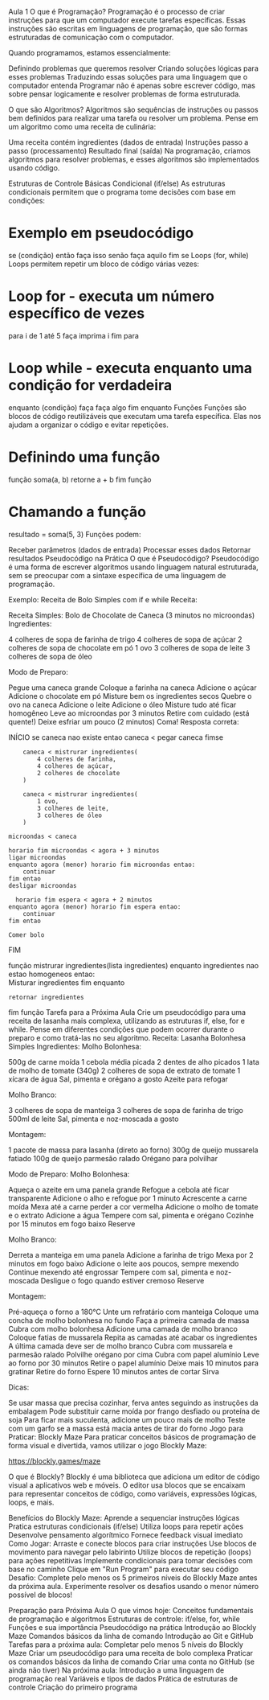 Aula 1
O que é Programação?
Programação é o processo de criar instruções para que um computador execute tarefas específicas. Essas instruções são escritas em linguagens de programação, que são formas estruturadas de comunicação com o computador.

Quando programamos, estamos essencialmente:

Definindo problemas que queremos resolver
Criando soluções lógicas para esses problemas
Traduzindo essas soluções para uma linguagem que o computador entenda
Programar não é apenas sobre escrever código, mas sobre pensar logicamente e resolver problemas de forma estruturada.

O que são Algoritmos?
Algoritmos são sequências de instruções ou passos bem definidos para realizar uma tarefa ou resolver um problema. Pense em um algoritmo como uma receita de culinária:

Uma receita contém ingredientes (dados de entrada)
Instruções passo a passo (processamento)
Resultado final (saída)
Na programação, criamos algoritmos para resolver problemas, e esses algoritmos são implementados usando código.

Estruturas de Controle Básicas
Condicional (if/else)
As estruturas condicionais permitem que o programa tome decisões com base em condições:

# Exemplo em pseudocódigo
se (condição) então
faça isso
senão
faça aquilo
fim se
Loops (for, while)
Loops permitem repetir um bloco de código várias vezes:

# Loop for - executa um número específico de vezes
para i de 1 até 5 faça
imprima i
fim para

# Loop while - executa enquanto uma condição for verdadeira
enquanto (condição) faça
faça algo
fim enquanto
Funções
Funções são blocos de código reutilizáveis que executam uma tarefa específica. Elas nos ajudam a organizar o código e evitar repetições.

# Definindo uma função
função soma(a, b)
retorne a + b
fim função

# Chamando a função
resultado = soma(5, 3)
Funções podem:

Receber parâmetros (dados de entrada)
Processar esses dados
Retornar resultados
Pseudocódigo na Prática
O que é Pseudocódigo?
Pseudocódigo é uma forma de escrever algoritmos usando linguagem natural estruturada, sem se preocupar com a sintaxe específica de uma linguagem de programação.

Exemplo: Receita de Bolo Simples com if e while
Receita:

Receita Simples: Bolo de Chocolate de Caneca (3 minutos no microondas)
Ingredientes:

4 colheres de sopa de farinha de trigo
4 colheres de sopa de açúcar
2 colheres de sopa de chocolate em pó
1 ovo
3 colheres de sopa de leite
3 colheres de sopa de óleo

Modo de Preparo:

Pegue uma caneca grande
Coloque a farinha na caneca
Adicione o açúcar
Adicione o chocolate em pó
Misture bem os ingredientes secos
Quebre o ovo na caneca
Adicione o leite
Adicione o óleo
Misture tudo até ficar homogêneo
Leve ao microondas por 3 minutos
Retire com cuidado (está quente!)
Deixe esfriar um pouco (2 minutos)
Coma!
Resposta correta:

INÍCIO
se caneca nao existe entao
caneca < pegar caneca
fimse

		caneca < mistrurar ingredientes(
			4 colheres de farinha, 
			4 colheres de açúcar, 
			2 colheres de chocolate
		)
		
		caneca < mistrurar ingredientes(
			1 ovo, 
			3 colheres de leite, 
			3 colheres de óleo
		)
    
    microondas < caneca
    
    horario fim microondas < agora + 3 minutos
    ligar microondas
    enquanto agora (menor) horario fim microondas entao:
	    continuar
    fim entao
    desligar microondas
    
	  horario fim espera < agora + 2 minutos
    enquanto agora (menor) horario fim espera entao:
	    continuar
    fim entao
    
    Comer bolo
FIM

função mistrurar ingredientes(lista ingredientes)
enquanto ingredientes nao estao homogeneos entao:   
Misturar ingredientes
fim enquanto

    retornar ingredientes
fim função
Tarefa para a Próxima Aula
Crie um pseudocódigo para uma receita de lasanha mais complexa, utilizando as estruturas if, else, for e while. Pense em diferentes condições que podem ocorrer durante o preparo e como tratá-las no seu algoritmo.
Receita: Lasanha Bolonhesa Simples
Ingredientes:
Molho Bolonhesa:

500g de carne moída
1 cebola média picada
2 dentes de alho picados
1 lata de molho de tomate (340g)
2 colheres de sopa de extrato de tomate
1 xícara de água
Sal, pimenta e orégano a gosto
Azeite para refogar

Molho Branco:

3 colheres de sopa de manteiga
3 colheres de sopa de farinha de trigo
500ml de leite
Sal, pimenta e noz-moscada a gosto

Montagem:

1 pacote de massa para lasanha (direto ao forno)
300g de queijo mussarela fatiado
100g de queijo parmesão ralado
Orégano para polvilhar

Modo de Preparo:
Molho Bolonhesa:

Aqueça o azeite em uma panela grande
Refogue a cebola até ficar transparente
Adicione o alho e refogue por 1 minuto
Acrescente a carne moída
Mexa até a carne perder a cor vermelha
Adicione o molho de tomate e o extrato
Adicione a água
Tempere com sal, pimenta e orégano
Cozinhe por 15 minutos em fogo baixo
Reserve

Molho Branco:

Derreta a manteiga em uma panela
Adicione a farinha de trigo
Mexa por 2 minutos em fogo baixo
Adicione o leite aos poucos, sempre mexendo
Continue mexendo até engrossar
Tempere com sal, pimenta e noz-moscada
Desligue o fogo quando estiver cremoso
Reserve

Montagem:

Pré-aqueça o forno a 180°C
Unte um refratário com manteiga
Coloque uma concha de molho bolonhesa no fundo
Faça a primeira camada de massa
Cubra com molho bolonhesa
Adicione uma camada de molho branco
Coloque fatias de mussarela
Repita as camadas até acabar os ingredientes
A última camada deve ser de molho branco
Cubra com mussarela e parmesão ralado
Polvilhe orégano por cima
Cubra com papel alumínio
Leve ao forno por 30 minutos
Retire o papel alumínio
Deixe mais 10 minutos para gratinar
Retire do forno
Espere 10 minutos antes de cortar
Sirva

Dicas:

Se usar massa que precisa cozinhar, ferva antes seguindo as instruções da embalagem
Pode substituir carne moída por frango desfiado ou proteína de soja
Para ficar mais suculenta, adicione um pouco mais de molho
Teste com um garfo se a massa está macia antes de tirar do forno
Jogo para Praticar: Blockly Maze
Para praticar conceitos básicos de programação de forma visual e divertida, vamos utilizar o jogo Blockly Maze:

https://blockly.games/maze

O que é Blockly?
Blockly é uma biblioteca que adiciona um editor de código visual a aplicativos web e móveis. O editor usa blocos que se encaixam para representar conceitos de código, como variáveis, expressões lógicas, loops, e mais.

Benefícios do Blockly Maze:
Aprende a sequenciar instruções lógicas
Pratica estruturas condicionais (if/else)
Utiliza loops para repetir ações
Desenvolve pensamento algorítmico
Fornece feedback visual imediato
Como Jogar:
Arraste e conecte blocos para criar instruções
Use blocos de movimento para navegar pelo labirinto
Utilize blocos de repetição (loops) para ações repetitivas
Implemente condicionais para tomar decisões com base no caminho
Clique em "Run Program" para executar seu código
Desafio:
Complete pelo menos os 5 primeiros níveis do Blockly Maze antes da próxima aula. Experimente resolver os desafios usando o menor número possível de blocos!

Preparação para Próxima Aula
O que vimos hoje:
Conceitos fundamentais de programação e algoritmos
Estruturas de controle: if/else, for, while
Funções e sua importância
Pseudocódigo na prática
Introdução ao Blockly Maze
Comandos básicos da linha de comando
Introdução ao Git e GitHub
Tarefas para a próxima aula:
Completar pelo menos 5 níveis do Blockly Maze
Criar um pseudocódigo para uma receita de bolo complexa
Praticar os comandos básicos da linha de comando
Criar uma conta no GitHub (se ainda não tiver)
Na próxima aula:
Introdução a uma linguagem de programação real
Variáveis e tipos de dados
Prática de estruturas de controle
Criação do primeiro programa
